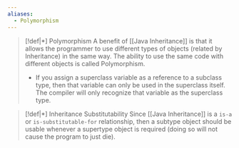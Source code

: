 ```yaml
---
aliases:
  - Polymorphism
---
```


>[!def|*] Polymorphism
>A benefit of [[Java Inheritance]] is that it allows the programmer to use different types of objects (related by Inheritance) in the same way. The ability to use the same code with different objects is called Polymorphism.
>- If you assign a superclass variable as a reference to a subclass type, then that variable can only be used in the superclass itself. The compiler will only recognize that variable as the superclass type.

>[!def|*] Inheritance Substitutability
>Since [[Java Inheritance]] is a `is-a` or `is-substitutable-for` relationship, then a subtype object should be usable whenever a supertype object is required (doing so will not cause the program to just die).